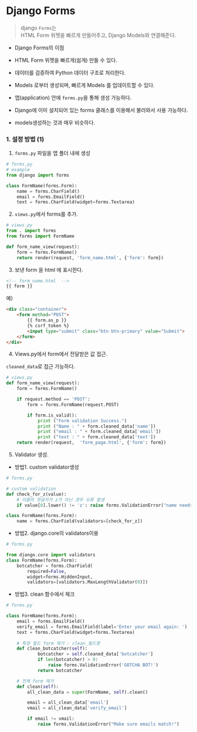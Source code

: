 # Django Forms

> django `Forms`는 <br/>
> HTML Form 위젯을 빠르게 만들어주고, Django Models와 연결해준다.<br/>

- Django Forms의 이점
 - HTML Form 위젯을 빠르게(쉽게) 만들 수 있다.
 - 데이터를 검증하여 Python 데이터 구조로 처리한다.
 - Models 로부터 생성되며, 빠르게 Models 를 업데이트할 수 있다.

- 앱(application) 안에 `forms.py`을 통해 생성 가능하다.
- Django에 이미 설치되어 있는 forms 클래스를 이용해서 불러와서 사용 가능하다.
- models생성하는 것과 매우 비슷하다.


### 1. 설정 방법 (1)

1. `forms.py` 파일을 앱 폴더 내에 생성
```python
# forms.py
# example 
from django import forms

class FormName(forms.Form):
    name = forms.CharField()
    email = forms.EmailField()
    text = forms.CharField(widget=forms.Textarea)
```
2. `views.py`에서 forms를 추가.
```python
# views.py
from . import forms
from forms import FormName

def form_name_view(request):
    form = forms.FormName()
    return render(request, 'form_name.html', {'form': form})
```

3. 보낸 form 을 html 에 표시한다.
```html
<!-- form_name.html  -->
{{ form }}
```

예)
```html
<div class="container">
    <form method="POST">
        {{ form.as_p }}
        {% csrf_token %}
        <input type="submit" class="btn btn-primary" value="Submit">
    </form>
</div>
```

4. Views.py에서 form에서 전달받은 값 접근.

`cleaned_data`로 접근 가능하다.
```python
# views.py
def form_name_view(request):
    form = forms.FormName()

    if request.method == 'POST':
        form = forms.FormName(request.POST)

        if form.is_valid():
            print ("Form validation Success.")
            print ("Name : " + form.cleaned_data['name'])
            print ("email : " + form.cleaned_data['email'])
            print ("text : " + form.cleaned_data['text'])
    return render(request,  'form_page.html', {'form': form})
```

5. Validator 생성.

- 방법1. custom validator생성
```python
# forms.py

# custom validation
def check_for_z(value):
    # 이름의 첫글자가 z가 아닌 경우 오류 발생
    if value[0].lower() != 'z': raise forms.ValidationError("name needs to start with Z")

class FormName(forms.Form):
    name = forms.CharField(validators=[check_for_z])
```

- 방법2. django.core의 validators이용
```python
# forms.py

from django.core import validators
class FormName(forms.Form):
    botcatcher = forms.CharField(
        required=False, 
        widget=forms.HiddenInput, 
        validators=[validators.MaxLengthValidator(0)])
```

- 방법3. clean 함수에서 체크
```python
# forms.py

class FormName(forms.Form): 
    email = forms.EmailField()
    verify_email = forms.EmailField(label='Enter your email again: ')
    text = forms.CharField(widget=forms.Textarea)
    
    # 특정 필드 form 제거 : clean_필드명 
    def clean_botcatcher(self):
            botcatcher = self.cleaned_data['botcatcher']
            if len(botcatcher) > 0:
                raise forms.ValidationError('GOTCHA BOT!')
            return botcatcher

    # 전체 form 제거
    def clean(self):
        all_clean_data = super(FormName, self).clean() 

        email = all_clean_data['email']
        vmail = all_clean_data['verify_email']

        if email != vmail:
            raise forms.ValidationError("Make sure emails match!")
```


